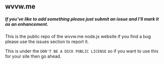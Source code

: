 ## wvvw.me

##### If you've like to add something please just submit an issue and I'll mark it as an enhancement.

This is the public repo of the wvvw.me node.js website if you find a bug please use the issues section to report it.

This is under the ```DON'T BE A DICK PUBLIC LICENSE``` so if you want to use this for your site then go ahead.
